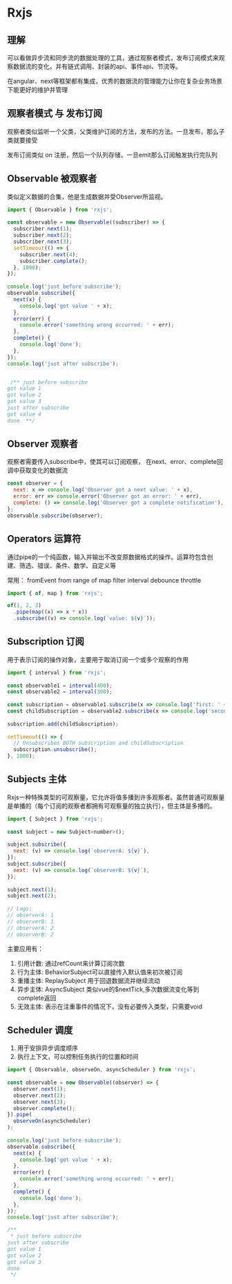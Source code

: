 # Rxjs

## 理解 

可以看做异步流和同步流的数据处理的工具，通过观察者模式，发布订阅模式来观察数据流的变化。并有链式调用、封装的api、事件api、节流等。

在angular、next等框架都有集成，优秀的数据流的管理能力让你在复杂业务场景下能更好的维护并管理

## 观察者模式 与 发布订阅

观察者类似监听一个父类，父类维护订阅的方法，发布的方法。一旦发布，那么子类就要接受

发布订阅类似 on 注册，然后一个队列存储，一旦emit那么订阅触发执行完队列


## Observable 被观察者

类似定义数据的合集，他是生成数据并受Observer所监视。

```js
import { Observable } from 'rxjs';
 
const observable = new Observable((subscriber) => {
  subscriber.next(1);
  subscriber.next(2);
  subscriber.next(3);
  setTimeout(() => {
    subscriber.next(4);
    subscriber.complete();
  }, 1000);
});
 
console.log('just before subscribe');
observable.subscribe({
  next(x) {
    console.log('got value ' + x);
  },
  error(err) {
    console.error('something wrong occurred: ' + err);
  },
  complete() {
    console.log('done');
  },
});
console.log('just after subscribe');


 /** just before subscribe
got value 1
got value 2
got value 3
just after subscribe
got value 4
done  **/
```

## Observer 观察者

观察者需要传入subscribe中，使其可以订阅观察， 在next、error、complete回调中获取变化的数据流

```js
const observer = {
  next: x => console.log('Observer got a next value: ' + x),
  error: err => console.error('Observer got an error: ' + err),
  complete: () => console.log('Observer got a complete notification'),
};
observable.subscribe(observer);
```

## Operators 运算符

通过pipe的一个纯函数，输入并输出不改变原数据格式的操作。运算符包含创建、筛选、错误、条件、数学、自定义等

常用： fromEvent from range  of  map filter  interval debounce throttle

```js
import { of, map } from 'rxjs';

of(1, 2, 3)
  .pipe(map((x) => x * x))
  .subscribe((v) => console.log(`value: ${v}`));
```

## Subscription 订阅

用于表示订阅的操作对象，主要用于取消订阅一个或多个观察的作用
```js
import { interval } from 'rxjs';
 
const observable1 = interval(400);
const observable2 = interval(300);
 
const subscription = observable1.subscribe(x => console.log('first: ' + x));
const childSubscription = observable2.subscribe(x => console.log('second: ' + x));
 
subscription.add(childSubscription);
 
setTimeout(() => {
  // Unsubscribes BOTH subscription and childSubscription
  subscription.unsubscribe();
}, 1000);
```

## Subjects 主体

Rxjs一种特殊类型的可观察量，它允许将值多播到许多观察者。虽然普通可观察量是单播的（每个订阅的观察者都拥有可观察量的独立执行），但主体是多播的。

```js
import { Subject } from 'rxjs';
 
const subject = new Subject<number>();
 
subject.subscribe({
  next: (v) => console.log(`observerA: ${v}`),
});
subject.subscribe({
  next: (v) => console.log(`observerB: ${v}`),
});
 
subject.next(1);
subject.next(2);
 
// Logs:
// observerA: 1
// observerB: 1
// observerA: 2
// observerB: 2
```

主要应用有： 

1. 引用计数: 通过refCount来计算订阅次数 
2. 行为主体: BehaviorSubject可以直接传入默认值来初次被订阅
3. 重播主体: ReplaySubject 用于回退数据流并继续流动
4. 异步主体:  AsyncSubject  类似vue的$nextTick,多次数据流变化等到complete返回
5. 无效主体: 表示在注重事件的情况下，没有必要传入类型，只需要void

## Scheduler 调度

1. 用于安排异步调度顺序
2. 执行上下文，可以控制任务执行的位置和时间

```js
import { Observable, observeOn, asyncScheduler } from 'rxjs';
 
const observable = new Observable((observer) => {
  observer.next(1);
  observer.next(2);
  observer.next(3);
  observer.complete();
}).pipe(
  observeOn(asyncScheduler)
);
 
console.log('just before subscribe');
observable.subscribe({
  next(x) {
    console.log('got value ' + x);
  },
  error(err) {
    console.error('something wrong occurred: ' + err);
  },
  complete() {
    console.log('done');
  },
});
console.log('just after subscribe');

/**
 * just before subscribe
just after subscribe
got value 1
got value 2
got value 3
done
 */

```

